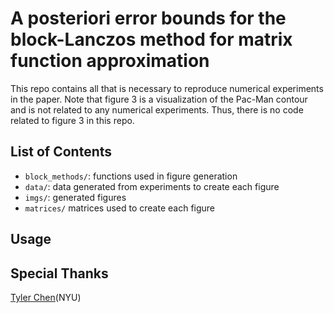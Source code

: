 # A posteriori error bounds for the block-Lanczos method for matrix function approximation

This repo contains all that is necessary to reproduce numerical experiments in the paper. Note that figure 3 is a visualization of the Pac-Man contour and is not related to any numerical experiments. Thus, there is no code related to figure 3 in this repo. 

## List of Contents

- `block_methods/`: functions used in figure generation
- `data/`: data generated from experiments to create each figure
- `imgs/`: generated figures
- `matrices/` matrices used to create each figure

## Usage

## Special Thanks
[Tyler Chen](https://chen.pw/)(NYU)